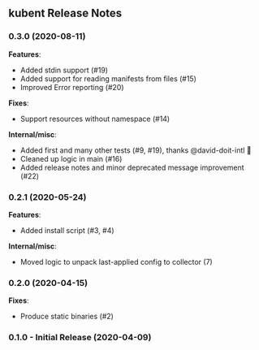 ## kubent Release Notes

### 0.3.0 (2020-08-11)

**Features**:
- Added stdin support (#19)
- Added support for reading manifests from files (#15) 
- Improved Error reporting (#20)

**Fixes**:
- Support resources without namespace (#14) 

**Internal/misc**:
- Added first and many other tests (#9, #19), thanks @david-doit-intl 🚀
- Cleaned up logic in main (#16) 
- Added release notes and minor deprecated message improvement (#22)

### 0.2.1 (2020-05-24)

**Features**:
- Added install script (#3, #4)

**Internal/misc**:
- Moved logic to unpack last-applied config to collector (7)

### 0.2.0 (2020-04-15)

**Fixes**:
- Produce static binaries (#2) 

### 0.1.0 - Initial Release (2020-04-09)
